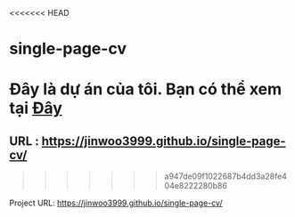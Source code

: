 <<<<<<< HEAD
# single-page-cv
Đây là dự án của tôi. Bạn có thể xem tại [Đây](https://jinwoo3999.github.io/single-page-cv/)
=======
## URL : https://jinwoo3999.github.io/single-page-cv/
>>>>>>> a947de09f1022687b4dd3a28fe404e8222280b86

Project URL: https://jinwoo3999.github.io/single-page-cv/


